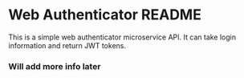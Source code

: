 # Web Authenticator README
This is a simple web authenticator microservice API. It can take login information and return JWT tokens.
### Will add more info later